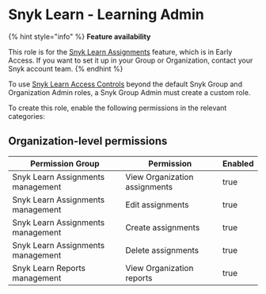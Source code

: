 # Snyk Learn - Learning Admin

{% hint style="info" %}
**Feature availability**

This role is for the [Snyk Learn Assignments](../../../snyk-learn/snyk-learn-assignments.md) feature, which is in Early Access. If you want to set it up in your Group or Organization, contact your Snyk account team.
{% endhint %}

To use [Snyk Learn Access Controls](../../../snyk-learn/snyk-learn-access-controls.md) beyond the default Snyk Group and Organization Admin roles, a Snyk Group Admin must create a custom role.

To create this role, enable the following permissions in the relevant categories:

## Organization-level permissions

<table><thead><tr><th>Permission Group</th><th>Permission</th><th data-type="checkbox">Enabled</th></tr></thead><tbody><tr><td>Snyk Learn Assignments management</td><td>View Organization assignments</td><td>true</td></tr><tr><td>Snyk Learn Assignments management</td><td>Edit assignments</td><td>true</td></tr><tr><td>Snyk Learn Assignments management</td><td>Create assignments</td><td>true</td></tr><tr><td>Snyk Learn Assignments management</td><td>Delete assignments</td><td>true</td></tr><tr><td>Snyk Learn Reports management</td><td>View Organization reports</td><td>true</td></tr></tbody></table>
